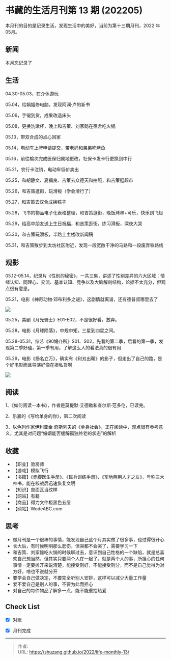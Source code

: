 # 书藏的生活月刊第 13 期 (202205)


本月刊的目的是记录生活，发现生活中的美好，当前为第十三期月刊，2022 年 05月。

<!--more-->

## 新闻

本月忘记录了

## 生活

04.30-05.03，在介休游玩

05.04，给娟姐修电脑，发现阿澜·卢的新书

05.06，手锯到货，成果改造床头

05.08，更换洗漱杯，晚上和吉策、刘家懿在宿舍吃火锅

05.13，带双合成的点心回家

05.14，电动车上牌申请提交，带老妈和弟弟吃烤鱼

05.16，前往榆次完成医保归属地更改，社保卡发卡行更换到中行

05.21，农行卡注销，电动车低价卖出

05.25，和胡静文、夏福良、吉策去众德天和拍照，和吉策逛超市

05.26，和吉策逛街，玩滑板（学会滑行了）

05.27，和吉策去双合成换粽子

05.28，飞书的物品电子化表格整理，和吉策逛街，晚饭烤串+可乐，快乐到飞起

05.29，给高中朋友送上生日祝福，和吉策逛街，练习滑板，深夜大哭

05.30，和吉策玩滑板，半路上主楼改新闻稿

05.31，和吉策散步到太坊社区附近，发现一段宽敞干净的马路和一段废弃铁路线

## 观影

05.12-05.14，纪录片《性别的秘密》，一共三集，讲述了性别差异的六大区域：情绪认知、同理心、交流、基本认知、竞争以及大脑解剖结构，论据不太充分，但观点很有意思。

05.21，电影《神奇动物·邓布利多之谜》，这剧情就离谱，还有德普叔哪里去了

![](https://picped-1301226557.cos.ap-beijing.myqcloud.com/ZK_20220531_神奇动物3.jpg)

05.25，美剧《月光骑士》E01-E02，不是很好看，放弃。

05.28，电影《月球陨落》，中规中矩，三星到四星之间。

05.28-05.31，综艺《90婚介所》S01、S02，先看的第二季，后看的第一季，发现第二季好磕，第一季有用，了解这么人的看法真的很有用

05.29，电影《扬名立万》，确实有《利刃出鞘》的影子，但走出了自己的路，是个好电影而且导演好像在掺私货啊

![](https://picped-1301226557.cos.ap-beijing.myqcloud.com/ZK_20220531_扬名立万.jpg)

## 阅读

1、《如何阅读一本书》，作者是莫提默·艾德勒和查尔斯·范多伦，已读完。

2、乐嘉的《写给单身的你》，第二次阅读

3、以色列作家伊利亚金·奇斯列夫的《单身社会》，正在阅读中，观点很有参考意义，尤其是对问题“婚姻能否缓解孤独终老的状态”的解析

## 收藏

- 【职业】验房师
- 【游戏】模拟飞行
- 【书籍】《赤脚医生手册》、《民兵训练手册》、《军地两用人才之友》，号称三大神书，能在核战后迅速恢复文明
- 【知识】兽面瓦当纹样
- 【网站】有籍
- 【商品】得力文件柜黑色五层
- 【网站】WodeABC.com

## 思考

- 做月刊是一个很棒的事情，能发现自己这个月其实做了很多事，也过得很开心
- 长大后，有时候明明那么悲伤，但哭都不会哭了，需要学习一下
- 和吉策、刘家懿吃火锅的时候聊过去，意识到自己性格的一个缺陷，就是总喜欢自己想当然，但其实只要两个人在一起了，就是两个人的事，所担心的任何事情一定要摊开来说清楚，能接受则好，不能接受则分，而不是自己觉得为对方好，啥也不说就分开
- 要学会自己做决定，不要完全听别人安排，这样可以减少大量工作量
- 爱不爱自己是别人的事，不要为此而担心
- 对自己的每件物品了解多一点，能不能重拾热爱

## Check List

- [x] 对账
- [x] 月刊完成









---

> 作者:   
> URL: https://shuzang.github.io/2022/life-monthly-13/  

